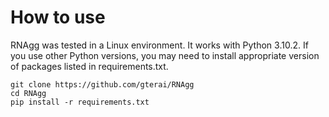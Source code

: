 # How to use
RNAgg was tested in a Linux environment. It works with Python 3.10.2. If you use other Python versions, you may need to install appropriate version of packages listed in requirements.txt.

```
git clone https://github.com/gterai/RNAgg
cd RNAgg
pip install -r requirements.txt
```
